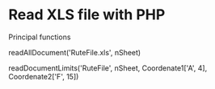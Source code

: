 # Read XLS file with PHP #

Principal functions

readAllDocument('RuteFile.xls', nSheet)

readDocumentLimits('RuteFile', nSheet, Coordenate1['A', 4], Coordenate2['F', 15])
